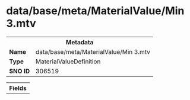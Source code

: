 <h1>data/base/meta/MaterialValue/Min 3.mtv</h1><table><tr><th colspan="100%">Metadata</th></tr><tr><td><b>Name</b></td><td>data/base/meta/MaterialValue/Min 3.mtv</td></tr><tr><td><b>Type</b></td><td>MaterialValueDefinition</td></tr><tr><td><b>SNO ID</b></td><td>306519</td></tr></table>

<table><tr><th colspan="100%">Fields</th></tr></table>

